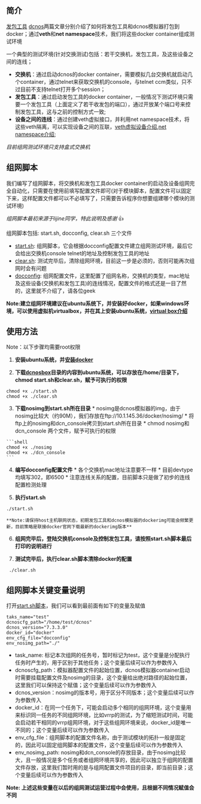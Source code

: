 ## 简介

  [发包工具](./发包工具.md) [dcnos](./dcnos.md)两篇文章分别介绍了如何将发包工具和dcnos模拟器打包到docker；通过**veth**和**net namespace**技术，我们将这些docker container组成测试环境
  
  一个典型的测试环境(针对交换测试)包括：若干交换机，发包工具，及这些设备之间的连线；
  * **交换机**：通过启动dcnos的docker container，需要模拟几台交换机就启动几个container，通过telnet来获取交换机的console，与telnet ccm类似，只不过目前不支持telnet打开多个session；
  * **发包工具**：通过启动发包工具的docker container，一般情况下测试环境只需要一个发包工具（上面定义了若干收发包的端口），通过开放某个端口号来控制发包工具，这与之前的控制方式一致;
  * **设备之间的连线**：通过创建veth虚拟接口，并利用net namespace技术，将这些veth隔离，可以实现设备之间的互联，[veth虚拟设备介绍](../../网络虚拟化/linux虚拟设备/veth.md),[net namespace介绍](../../网络虚拟化/linux虚拟设备/namespace.md);
  
  *目前组网测试环境只支持盒式交换机*
  
## 组网脚本

  我们编写了组网脚本，将交换机和发包工具docker container的启动及设备组网完全自动化，只需要在使用前填写配置文件即可(对于模块脚本，配置文件可以固定下来，这样配置文件都可以不必填写了，只需要告诉程序你想要组建哪个模块的测试环境)
  
  *组网脚本最初来源于lijine同学，特此说明及感谢* :thumbsup:
  
  组网脚本包括: start.sh, docconfig, clear.sh 三个文件
  * [start.sh](./dcnosbox/start.sh): 组网脚本，它会根据docconfig配置文件建立组网测试环境，最后它会给出交换机console telnet的地址及控制发包工具的地址
  * [clear.sh](./dcnosbox/clear.sh): 测试完毕后，清除组网环境，目前这一步是必须的，否则可能再次组网时会有问题
  * [docconfig](./dcnosbox/docconfig): 组网配置文件，这里配置了组网名称，交换机的类型，mac地址及这些设备(交换机和发包工具)的连线情况，配置文件的格式还是一目了然的，这里就不介绍了，请各位geek
  
  **Note:建立组网环境建议在ubuntu系统下，并安装好docker，如果windows环境，可以使用虚拟机virtualbox，并在其上安装ubuntu系统，[virtual box介绍]()**

## 使用方法
  
  Note：以下步骤均需要root权限
  
  1. **安装ubuntu系统，并[安装docker](https://docs.docker.com/installation/ubuntulinux/)**
  
  2. **下载[dcnosbox](./dcnosbox/)目录的内容到ubuntu系统，可以存放在/home/目录下，chmod start.sh和clear.sh，赋予可执行的权限**

  ```shell
  chmod +x ./start.sh
  chmod +x ./clear.sh
  ```

  3. **下载nosimg到start.sh所在目录**
    * nosimg是dcnos模拟器的img，由于nosimg比较大（约90M），我们存放在ftp://10.1.145.36/docker/nosimg/
    * 将ftp上的nosimg和dcn_console拷贝到start.sh所在目录
    * chmod nosimg和dcn_console 两个文件，赋予可执行的权限

    ```shell
    chmod +x ./nosimg
    chmod +x ./dcn_console
    ```

  4. **编写docconfig配置文件**
    * 各个交换机mac地址注意要不一样
    * 目前devtype均填写302，即6500
    * 注意连线关系的配置，目前脚本只是做了初步的连线配置检测处理
  
  5. **执行start.sh**

  ```shell
  ./start.sh
  ```
    **Note:请保持host主机联网状态，初期发包工具和dcnos模拟器的dockerimg可能会频繁更新，目前策略是联接docker官网下载最新的dockerimg版本**

  6. **组网完毕后，登陆交换机console及控制发包工具，请按照start.sh脚本最后打印的说明进行**
  
  7. **测试完毕后，执行clear.sh脚本清除docker的配置**
  
 ```shell
  ./clear.sh
  ```
##  组网脚本关键变量说明

  打开[start.sh脚本](./dcnosbox/start.sh)，我们可以看到最前面有如下的变量及赋值
```shell
taks_name="test"
dcnoscfg_path="/home/test/dcnos"
dcnos_version="7.3.3.0"
docker_id="docker"
env_cfg_file="docconfig"
env_nosimg_path="./"
```
  * task_name: 标记本次组网的任务号，暂时标记为test，这个变量是分配执行任务时产生的，用于区别于其他任务；这个变量后续可以作为参数传入
  * dcnoscfg_path：模拟器配置文件的起始位置，dcnos模拟器container启动时需要挂载配置文件及nosimg的目录，这个变量给出绝对路径的起始位置，这里我们可以保持这个赋值；这个变量后续可以作为参数传入
  * dcnos_version：nosimg的版本号，用于区分不同版本；这个变量后续可以作为参数传入
  * docker_id：在同一个任务下，可能会启动多个相同的组网环境，这个变量用来标识同一任务的不同组网环境，比如vrrp的测试，为了缩短测试时间，可能会启动若干相同的vrrp组网环境，对于这些组网环境来说，docker_id是唯一不同的；这个变量后续可以作为参数传入
  * env_cfg_file：组网脚本的配置文件名称，由于测试模块的拓扑一般是固定的，因此可以固定组网脚本的配置文件，这个变量后续可以作为参数传入
  * env_nosimg_path: nosimg和dcn_console的存放目录，由于nosimg比较大，且一般情况是多个任务或者组网环境共享的，因此可以独立于组网的配置文件存放，这里我们暂时用的是与组网配置文件项目的目录，即当前目录；这个变量后续可以作为参数传入

  **Note: 上述这些变量在以后的组网测试运营过程中会使用，且根据不同情况赋值会不同**
